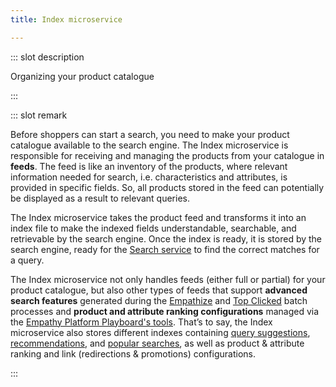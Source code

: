 ```yaml
---
title: Index microservice

---
```


::: slot description

Organizing your product catalogue 

:::

::: slot remark

Before shoppers can start a search, you need to make your product catalogue available to the search engine. The Index microservice is responsible for receiving and managing the products from your catalogue in **feeds**. The feed is like an inventory of the products, where relevant information needed for search, i.e. characteristics and attributes, is provided in specific fields. So, all products stored in the feed can potentially be displayed as a result to relevant queries.  

The Index microservice takes the product feed and transforms it into an index file to make the indexed fields understandable, searchable, and retrievable by the search engine. Once the index is ready, it is stored by the search engine, ready for the [Search service](search-service) to find the correct matches for a query.

The Index microservice not only handles feeds (either full or partial) for your product catalogue, but also other types of feeds that support **advanced search features** generated during the [Empathize](empathize-batch) and [Top Clicked](top-clicked-batch) batch processes and **product and attribute ranking configurations** managed via the [Empathy Platform Playboard's tools](../play/play-tooling). That’s to say, the Index microservice also stores different indexes containing [query suggestions](../interface/query-suggestions), [recommendations](../interface/recommendations), and [popular searches](../interface/popular-searches), as well as product & attribute ranking and link (redirections & promotions) configurations. 

:::
<MoreInfo>
<Flex theme="links">

<GoTo title="Index Builder API" to="/develop-empathy-platform/api-reference/index-api"></GoTo>

</Flex>
</MoreInfo>